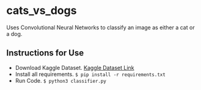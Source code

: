 # cats_vs_dogs

Uses Convolutional Neural Networks to classify an image as either a cat or a dog.

## Instructions for Use

 * Download Kaggle Dataset. [Kaggle Dataset Link](https://www.kaggle.com/c/dogs-vs-cats-redux-kernels-edition/data)
 * Install all requirements. `$ pip install -r requirements.txt`
 * Run Code. `$ python3 classifier.py`
 
